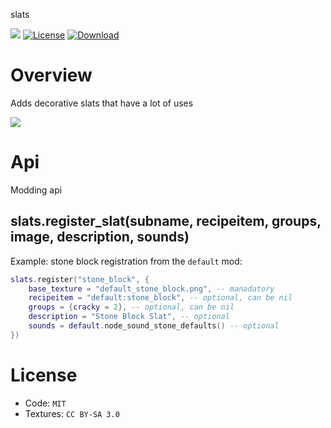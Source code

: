 
slats

![](https://github.com/mt-mods/slats/workflows/luacheck/badge.svg)
[![License](https://img.shields.io/badge/License-MIT%20and%20CC%20BY--SA%203.0-green.svg)](license.txt)
[![Download](https://img.shields.io/badge/Download-ContentDB-blue.svg)](https://content.minetest.net/packages/mt-mods/slats)


# Overview

Adds decorative slats that have a lot of uses

![](./screenshot.png)

# Api

Modding api

## slats.register_slat(subname, recipeitem, groups, image, description, sounds)

Example: stone block registration from the `default` mod:
```lua
slats.register("stone_block", {
	base_texture = "default_stone_block.png", -- manadatory
	recipeitem = "default:stone_block", -- optional, can be nil
	groups = {cracky = 2}, -- optional, can be nil
	description = "Stone Block Slat", -- optional
	sounds = default.node_sound_stone_defaults() -- optional
})
```

# License

* Code: `MIT`
* Textures: `CC BY-SA 3.0`
